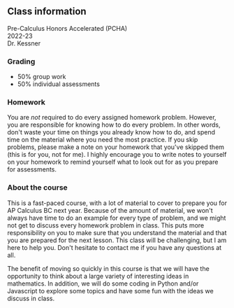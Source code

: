 ## Class information

Pre-Calculus Honors Accelerated (PCHA)  
2022-23  
Dr. Kessner  


### Grading

- 50% group work
- 50% individual assessments


### Homework 

You are _not_ required to do every assigned homework problem.  However, you are
responsible for knowing how to do every problem.  In other words, don't waste
your time on things you already know how to do, and spend time on the material
where you need the most practice.  If you skip problems, please make a note on
your homework that you've skipped them (this is for you, not for me).  I highly
encourage you to write notes to yourself on your homework to remind yourself
what to look out for as you prepare for assessments.  


### About the course

This is a fast-paced course, with a lot of material to cover to prepare you for
AP Calculus BC next year.  Because of the amount of material, we won't always
have time to do an example for every type of problem, and we might not get to
discuss every homework problem in class.  This puts more responsibility on you
to make sure that you understand the material and that you are prepared for the
next lesson.  This class will be challenging, but I am here to help you.  Don't
hesitate to contact me if you have any questions at all.

The benefit of moving so quickly in this course is that we will have the
opportunity to think about a large variety of interesting ideas in mathematics.
In addition, we will do some coding in Python and/or Javascript to explore some
topics and have some fun with the ideas we discuss in class.

